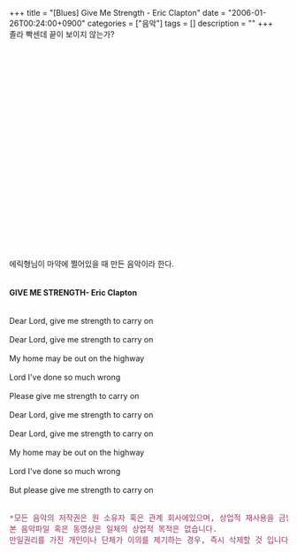 +++
title = "[Blues] Give Me Strength - Eric Clapton"
date = "2006-01-26T00:24:00+0900"
categories = ["음악"]
tags = []
description = ""
+++
<span class="copyright_entry" style="display:block;" title="[Blues] Give Me Strength - Eric Clapton@@**@@http://shed.egloos.com/1242305"></span>졸라 빡센데 끝이 보이지 않는가?
<br>
<br>
<br>
<object width="425" height="344"><param name="allowScriptAccess" value="never"><param name="allowNetworking" value="internal"><param name="invokeURLs" value="false"><param name="enablehref" value="false"><param name="enablejavascript" value="false"><param name="nojava" value="true"><param name="movie" value="http://www.youtube.com/v/wWVtJVmVxGs&amp;hl=ko&amp;fs=1&amp;"><embed src="http://www.youtube.com/v/wWVtJVmVxGs&amp;hl=ko&amp;fs=1&amp;" type="application/x-shockwave-flash" allowfullscreen="true" width="425" height="344" allowscriptaccess="never" allownetworking="internal" invokeurls="false" enablehref="false" enablejavascript="false" nojava="true"></object>
<br>
<br>에릭형님이 마약에 쩔어있을 때 만든 음악이라 한다. 
<br>
<br>
<br>
<strong>GIVE ME STRENGTH- Eric Clapton</strong>
<br>
<br>
<br>Dear Lord, give me strength to carry on
<br>
<br>Dear Lord, give me strength to carry on
<br>
<br>My home may be out on the highway
<br>
<br>Lord I've done so much wrong
<br>
<br>Please give me strength to carry on
<br>
<br>Dear Lord, give me strength to carry on
<br>
<br>Dear Lord, give me strength to carry on
<br>
<br>My home may be out on the highway
<br>
<br>Lord I've done so much wrong
<br>
<br>But please give me strength to carry on
<br>
<br>
<pre><span style="color: rgb(153, 51, 102);">*모든 음악의 저작권은 원 소유자 혹은 관계 회사에있으며, 상업적 재사용을 금합니다. <br>본 음악파일 혹은 동영상은 일체의 상업적 목적은 없습니다. <br>만일권리를 가진 개인이나 단체가 이의를 제기하는 경우, 즉시 삭제할 것 입니다*</span></pre>
<br> 
<!--
       <rdf:RDF xmlns:rdf="http://www.w3.org/1999/02/22-rdf-syntax-ns#"
		    xmlns:dc="http://purl.org/dc/elements/1.1/"
		    xmlns:trackback="http://madskills.com/public/xml/rss/module/trackback/">
       <rdf:Description
	        rdf:about="http://shed.egloos.com/1242305"
	        dc:identifier="http://shed.egloos.com/1242305"
	        dc:title="[Blues] Give Me Strength - Eric Clapton"
	        trackback:ping="http://shed.egloos.com/tb/1242305"/>
       </rdf:RDF>
       -->

<ul></ul>